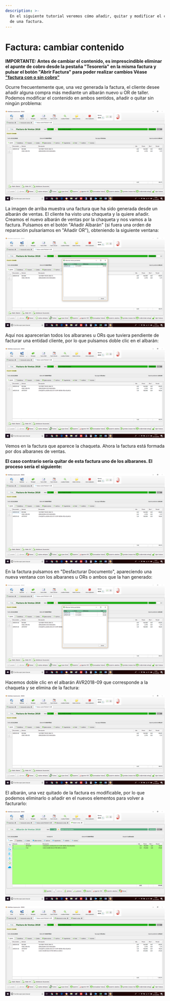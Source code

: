 ```yaml
---
description: >-
  En el siguiente tutorial veremos cómo añadir, quitar y modificar el contenido
  de una factura.
---
```


# Factura: cambiar contenido

**IMPORTANTE: Antes de cambiar el contenido, es imprescindible eliminar el apunte de cobro desde la pestaña "Tesorería" en la misma factura y pulsar el botón "Abrir Factura" para poder realizar cambios Véase** [**"factura con o sin cobro"**](factura-borrado-con-y-sin-cobro-asociado.md)

Ocurre frecuentemente que, una vez generada la factura, el cliente desee añadir alguna compra más mediante un albarán nuevo u OR de taller. Podemos modificar el contenido en ambos sentidos, añadir o quitar sin ningún problema:

![](<../../.gitbook/assets/image (103).png>)

La imagen de arriba muestra una factura que ha sido generada desde un albarán de ventas. El cliente ha visto una chaqueta y la quiere añadir. Creamos el nuevo albarán de ventas por la chaqueta y nos vamos a la factura. Pulsamos en el botón "Añadir Albarán" (si fuera una orden de reparación pulsaríamos en "Añadir OR"), obteniendo la siguiente ventana:

![](<../../.gitbook/assets/image (104).png>)

Aquí nos aparecerían todos los albaranes u ORs que tuviera pendiente de facturar una entidad cliente, por lo que pulsamos doble clic en el albarán:

![](<../../.gitbook/assets/image (105).png>)

Vemos en la factura que aparece la chaqueta. Ahora la factura está formada por dos albaranes de ventas.

**El caso contrario sería quitar de esta factura uno de los albaranes. El proceso sería el siguiente:**

![](<../../.gitbook/assets/image (106).png>)

En la factura pulsamos en "Desfacturar Documento", apareciendo una nueva ventana con los albaranes u ORs o ambos que la han generado:

![](<../../.gitbook/assets/image (107).png>)

Hacemos doble clic en el albarán AVR2018-09 que corresponde a la chaqueta y se elimina de la factura:

![](<../../.gitbook/assets/image (109).png>)

El albarán, una vez quitado de la factura es modificable, por lo que podemos eliminarlo o añadir en el nuevos elementos para volver a facturarlo:

![Hemos añadido al albarán de referencia AVR2018-69 un casco](<../../.gitbook/assets/image (110).png>)

![Al añadir albarán vemos como hemos modificado el contenido de la factura con un casco](<../../.gitbook/assets/image (111).png>)
